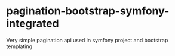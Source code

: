 # pagination-bootstrap-symfony-integrated
Very simple pagination api used in symfony project and bootstrap templating
